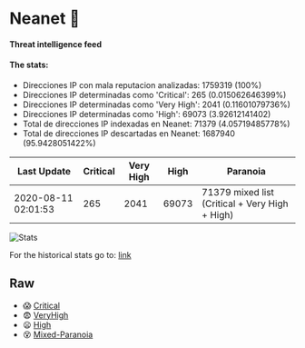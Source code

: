 # Neanet :hocho:
#### Threat intelligence feed
#### The stats:

- Direcciones IP con mala reputacion analizadas: 1759319 (100%)
- Direcciones IP determinadas como 'Critical':  265 (0.015062646399%)
- Direcciones IP determinadas como 'Very High':  2041 (0.11601079736%)
- Direcciones IP determinadas como 'High':  69073 (3.92612141402)
- Total de direcciones IP indexadas en Neanet:  71379 (4.05719485778%)
- Total de direcciones IP descartadas en Neanet:  1687940 (95.9428051422%)

| Last Update | Critical | Very High | High | Paranoia |
| --- | --- | --- | --- | --- |
| 2020-08-11 02:01:53 | 265 | 2041 | 69073 | 71379 mixed list (Critical + Very High + High)|

![Stats](https://docs.google.com/spreadsheets/d/e/2PACX-1vSnaNMIXVabIpDJjufMlzH7poXnshF3mgd8Is1g9ytUEzVsP5my4Trn8f-xkoLLQ38xpL3HtmUexLo6/pubchart?oid=501124687&format=image)

For the historical stats go to: [link](/stats.csv)
## Raw
- :scream: [Critical](https://raw.githubusercontent.com/JavaGarcia/Neanet/master/blacklists/neanet_critical.txt)
- :fearful: [VeryHigh](https://raw.githubusercontent.com/JavaGarcia/Neanet/master/blacklists/neanet_veryHigh.txtt)
- :frowning: [High](https://raw.githubusercontent.com/JavaGarcia/Neanet/master/blacklists/neanet_high.txt)
- :dizzy_face: [Mixed-Paranoia](https://raw.githubusercontent.com/JavaGarcia/Neanet/master/blacklists/neanet_all.txt)



























































































